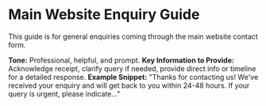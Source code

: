 # Main Website Enquiry Guide

This guide is for general enquiries coming through the main website contact form.

**Tone:** Professional, helpful, and prompt.
**Key Information to Provide:** Acknowledge receipt, clarify query if needed, provide direct info or timeline for a detailed response.
**Example Snippet:** "Thanks for contacting us! We've received your enquiry and will get back to you within 24-48 hours. If your query is urgent, please indicate..." 